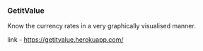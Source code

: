 ### GetitValue

Know the currency rates in a very graphically visualised manner.

link - https://getitvalue.herokuapp.com/

